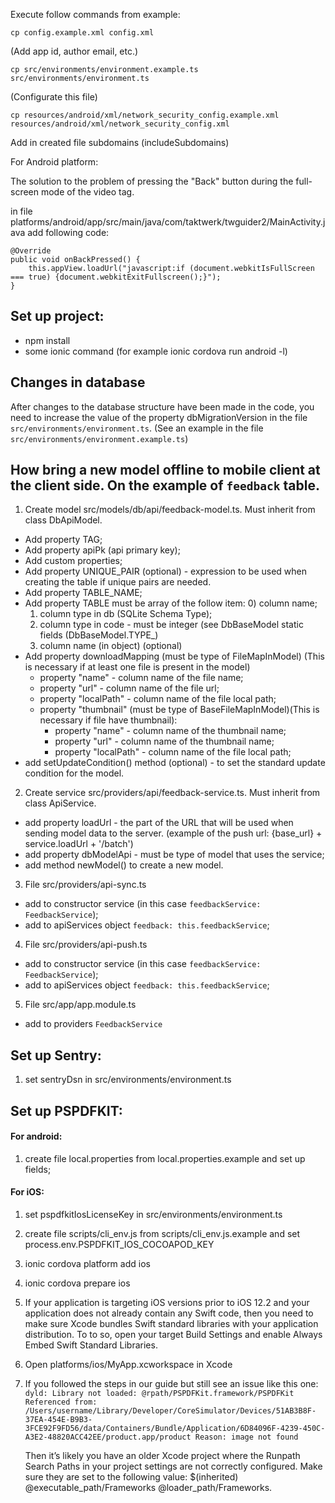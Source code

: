 Execute follow commands from example:

    cp config.example.xml config.xml
(Add app id, author email, etc.)

    cp src/environments/environment.example.ts src/environments/environment.ts
(Configurate this file)

    cp resources/android/xml/network_security_config.example.xml resources/android/xml/network_security_config.xml
Add in created file subdomains (includeSubdomains)

For Android platform:

The solution to the problem of pressing the "Back" button during the full-screen mode of the video tag.

in file platforms/android/app/src/main/java/com/taktwerk/twguider2/MainActivity.java add following code:

```
@Override
public void onBackPressed() {
    this.appView.loadUrl("javascript:if (document.webkitIsFullScreen === true) {document.webkitExitFullscreen();}");
}
```

## Set up project:
- npm install
- some ionic command (for example ionic cordova run android -l)

## Changes in database

After changes to the database structure have been made in the code,
you need to increase the value of the property dbMigrationVersion in the file `src/environments/environment.ts`.
(See an example in the file  `src/environments/environment.example.ts`)


## How bring a new model offline to mobile client at the client side. On the example of `feedback` table.
1. Create model src/models/db/api/feedback-model.ts. Must inherit from class DbApiModel.
- Add property TAG;
- Add property apiPk (api primary key);
- Add custom properties;
- Add property UNIQUE_PAIR (optional) - expression to be used when creating the table if unique pairs are needed.
- Add property TABLE_NAME;
- Add property TABLE must be array of the follow item:
    0) column name;
    1) column type in db (SQLite Schema Type);
    2) column type in code - must be integer (see DbBaseModel static fields (DbBaseModel.TYPE_<x>)
    3) column name (in object) (optional)
- Add property downloadMapping (must be type of FileMapInModel) (This is necessary if at least one file is present in the model)
    - property "name" - column name of the file name;
    - property "url" - column name of the file url;
    - property "localPath" - column name of the file local path;
    - property "thumbnail" (must be type of BaseFileMapInModel)(This is necessary if file have thumbnail):
        - property "name" - column name of the thumbnail name;
        - property "url" - column name of the thumbnail name;
        - property "localPath" - column name of the file local path;
- add setUpdateCondition() method (optional) - to set the standard update condition for the model.

2. Create service src/providers/api/feedback-service.ts. Must inherit from class ApiService.
- add property loadUrl - the part of the URL that will be used when sending model data to the server. (example of the push url: {base_url} + service.loadUrl + '/batch')
- add property dbModelApi - must be type of model that uses the service;
- add method newModel() to create a new model.

3. File src/providers/api-sync.ts
- add to constructor service (in this case `feedbackService: FeedbackService`);
- add to apiServices object `feedback: this.feedbackService`;

4. File src/providers/api-push.ts
- add to constructor service (in this case `feedbackService: FeedbackService`);
- add to apiServices object `feedback: this.feedbackService`;

5. File src/app/app.module.ts
- add to providers `FeedbackService`

## Set up Sentry:
1) set sentryDsn in src/environments/environment.ts

## Set up PSPDFKIT:
#### For android:
1) create file local.properties from local.properties.example and set up fields;
#### For iOS:
1) set pspdfkitIosLicenseKey in src/environments/environment.ts
2) create file scripts/cli_env.js from scripts/cli_env.js.example and set process.env.PSPDFKIT_IOS_COCOAPOD_KEY
3) ionic cordova platform add ios
4) ionic cordova prepare ios
5) If your application is targeting iOS versions prior to iOS 12.2 and your application does not already contain any Swift code, then you need to make sure Xcode bundles Swift standard libraries with your application distribution. To to so, open your target Build Settings and enable Always Embed Swift Standard Libraries.
6) Open platforms/ios/MyApp.xcworkspace in Xcode
7) If you followed the steps in our guide but still see an issue like this one:
   `dyld: Library not loaded: @rpath/PSPDFKit.framework/PSPDFKit
   Referenced from: /Users/username/Library/Developer/CoreSimulator/Devices/51AB3B8F-37EA-454E-B9B3-3FCE92F9FD56/data/Containers/Bundle/Application/6D84096F-4239-450C-A3E2-48820ACC42EE/product.app/product
   Reason: image not found`
   
   Then it’s likely you have an older Xcode project where the Runpath Search Paths in your project settings are not correctly configured. Make sure they are set to the following value: $(inherited) @executable_path/Frameworks @loader_path/Frameworks.
